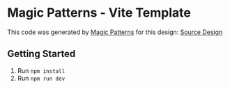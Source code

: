 # Magic Patterns - Vite Template

This code was generated by [Magic Patterns](https://magicpatterns.com) for this design: [Source Design](https://www.magicpatterns.com/c/cfkxnt6q2l92tq8cdsolai)

## Getting Started

1. Run `npm install`
2. Run `npm run dev`
